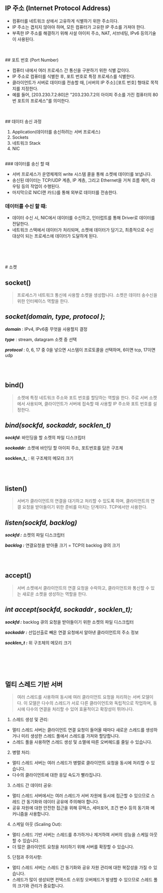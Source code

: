 ## IP 주소 (Internet Protocol Address)

- 컴퓨터를 네트워크 상에서 고유하게 식별하기 위한 주소이다.
- IP 주소는 겹치지 않아야 하며, 모든 컴퓨터가 고유한 IP 주소를 가져야 한다.
- 부족한 IP 주소를 해결하기 위해 사설 아이피 주소, NAT, 서브네팅, IPv6 등의기술이 사용된다.
<br>
<br>
## 포트 번호 (Port Number)

- 컴퓨터 내에서 여러 프로세스 간 통신을 구분하기 위한 식별 값이다.
- IP 주소로 컴퓨터를 식별한 후, 포트 번호로 특정 프로세스를 식별한다.
- 클라이언트가 서버로 데이터를 전송할 때, [서버의 IP 주소]:[포트 번호] 형태로 목적지를 지정한다.
- 예를 들어, [203.230.7.2:80]은 "203.230.7.2의 아이피 주소를 가진 컴퓨터의 80번 포트의 프로세스"를 의미한다.
<br>
<br>
## 데이터 송신 과정

1. Application(데이터를 송신하려는 서버 프로세스)
2. Sockets
3. 네트워크 Stack
4. NIC
<br>
### 데이터를 송신 할 때

- 서버 프로세스가 운영체제의 write 시스템 콜을 통해 소켓에 데이터를 보냅니다.
- 송신된 데이터는 TCP/UDP 계층, IP 계층, 그리고 Ethernet을 거쳐 흐름 제어, 라우팅 등의 작업이 수행된다.
- 마지막으로 NIC(랜 카드)를 통해 외부로 데이터를 전송한다.

### 데이터를 수신 할 때:

- 데이터 수신 시, NIC에서 데이터를 수신하고, 인터럽트를 통해 Driver로 데이터를 전달한다.
- 네트워크 스택에서 데이터가 처리되며, 소켓에 데이터가 담기고, 최종적으로 수신 대상이 되는 프로세스에 데이터가 도달하게 된다.
<br>
<br>
<br>
<br>
# 소켓

## socket()

> 프로세스가 네트워크 통신에 사용할 소켓을 생성합니다. 소켓은 데이터 송수신을 위한 인터페이스 역할을 한다.

<aside>
  
**_socket(domain, type, protocol )_**;
---
  
**_domain_** : IPv4, IPv6중 무엇을 사용할지 결정

**_type_** : stream, datagram 소켓 중 선택

**_protocol_** : 0, 6, 17 중 0을 넣으면 시스템이 프로토콜을 선택하며, 6이면 tcp, 17이면 udp

</aside>

<br>
<br>


## bind()

> 소켓에 특정 네트워크 주소와 포트 번호를 할당하는 역할을 한다. 주로 서버 소켓에서 사용되며, 클라이언트가 서버에 접속할 때 사용할 IP 주소와 포트 번호를 설정한다.


<aside>
  
**_bind(sockfd, sockaddr, socklen_t)_**
---
  
**_sockfd_**: 바인딩을 할 소켓의 파일 디스크립터

**_sockaddr_**: 소켓에 바인딩 할 아이피 주소, 포트번호를 담은 구조체

**socklen_t_** : 위 구조체의 메모리 크기

</aside>

<br>
<br>



## listen()

> 서버가 클라이언트의 연결을 대기하고 처리할 수 있도록 하며, 클라이언트의 연결 요청을 받아들이기 위한 준비를 마치는 단계이다. TCP에서만 사용한다.

<aside>

**_listen(sockfd, backlog)_**
---
  
**_sockfd :_** 소켓의 파일 디스크립터

**_backlog :_** 연결요청을 받아줄 크기 = TCP의 backlog 큐의 크기

</aside>


<br>
<br>

## accept()

> 서버 소켓에서 클라이언트의 연결 요청을 수락하고, 클라이언트와 통신할 수 있는 새로운 소켓을 생성하는 역할을 한다.

<aside>
  
**_int accept(sockfd, sockaddr , socklen_t);_**
---
  
**_sockfd :_** backlog 큐의 요청을 받아들이기 위한 소켓의 파일 디스크립터

**_sockaddr :_** 선입선출로 빼온 연결 요청에서 알아낸 클라이언트의 주소 정보

**_socklen_t :_** 위 구조체의 메모리 크기

</aside>

<br>
<br>
<br>
<br>


## 멀티 스레드 기반 서버

> 여러 스레드를 사용하여 동시에 여러 클라이언트 요청을 처리하는 서버 모델이다. 이 모델은 다수의 스레드가 서로 다른 클라이언트와 독립적으로 작업하며, 동시에 다수의 연결을 처리할 수 있어 효율적이고 확장성이 뛰어나다.

1. 스레드 생성 및 관리:

- 멀티 스레드 서버는 클라이언트 연결 요청이 들어올 때마다 새로운 스레드를 생성하거나 미리 생성한 스레드 풀에서 스레드를 가져와 할당합니다.
- 스레드 풀을 사용하면 스레드 생성 및 소멸에 따른 오버헤드를 줄일 수 있습니다.

2. 병렬 처리:

- 멀티 스레드 서버는 여러 스레드가 병렬로 클라이언트 요청을 동시에 처리할 수 있습니다.
- 다수의 클라이언트에 대한 응답 속도가 빨라집니다.

3. 스레드 간 데이터 공유:

- 멀티 스레드 서버에서는 여러 스레드가 서버 자원에 동시에 접근할 수 있으므로 스레드 간 동기화와 데이터 공유에 주의해야 합니다.
- 공유 자원에 대한 안전한 접근을 위해 뮤텍스, 세마포어, 조건 변수 등의 동기화 메커니즘을 사용합니다.

4. 스케일 아웃 (Scaling Out):

- 멀티 스레드 기반 서버는 스레드를 추가하거나 제거하여 서버의 성능을 스케일 아웃할 수 있습니다.
- 더 많은 클라이언트 요청을 처리하기 위해 서버를 확장할 수 있습니다.

5. 단점과 주의사항:

- 멀티 스레드 서버는 스레드 간 동기화와 공유 자원 관리에 대한 복잡성을 가질 수 있습니다.
- 스레드가 많이 생성되면 컨텍스트 스위칭 오버헤드가 발생할 수 있으므로 스레드 풀의 크기와 관리가 중요합니다.
